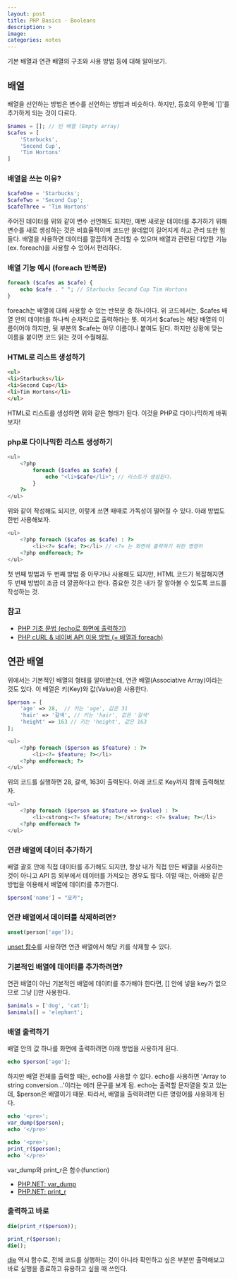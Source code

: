 ```yaml
---
layout: post
title: PHP Basics - Booleans
description: >
image: 
categories: notes
---
```


기본 배열과 연관 배열의 구조와 사용 방법 등에 대해 알아보기.

## 배열

배열을 선언하는 방법은 변수를 선언하는 방법과 비슷하다. 하지만, 등호의 우편에 '[]'를 추가하게 되는 것이 다르다.
~~~php
$names = []; // 빈 배열 (Empty array)
$cafes = [
    'Starbucks',
    'Second Cup',
    'Tim Hortons'
]
~~~

### 배열을 쓰는 이유?
~~~php
$cafeOne = 'Starbucks';
$cafeTwo = 'Second Cup';
$cafeThree = 'Tim Hortons'
~~~
주어진 데이터를 위와 같이 변수 선언해도 되지만, 매번 새로운 데이터를 추가하기 위해 변수를 새로 생성하는 것은 비효율적이며 코드만 쓸데없이 길어지게 하고 관리 또한 힘들다. 배열을 사용하면 데이터를 깔끔하게 관리할 수 있으며 배열과 관련된 다양한 기능(ex. foreach)을 사용할 수 있어서 편리하다. 

### 배열 기능 예시 (foreach 반복문)
~~~php
foreach ($cafes as $cafe) { 
    echo $cafe . " "; // Starbucks Second Cup Tim Hortons
}
~~~
foreach는 배열에 대해 사용할 수 있는 반복문 중 하나이다. 위 코드에서는, $cafes 배열 안의 데이터를 하나씩 순차적으로 출력하라는 뜻. 여기서 $cafes는 해당 배열의 이름이어야 하지만, 뒷 부분의 $cafe는 아무 이름이나 붙여도 된다. 하지만 상황에 맞는 이름을 붙이면 코드 읽는 것이 수월해짐.

### HTML로 리스트 생성하기
~~~html
<ul>
<li>Starbucks</li>
<li>Second Cup</li>
<li>Tim Hortons</li>
</ul>
~~~
HTML로 리스트를 생성하면 위와 같은 형태가 된다. 이것을 PHP로 다이나믹하게 바꿔보자!

### php로 다이나믹한 리스트 생성하기
~~~php
<ul>
    <?php 
        foreach ($cafes as $cafe) {
            echo "<li>$cafe</li>"; // 리스트가 생성된다.
        }
    ?>
</ul>
~~~
위와 같이 작성해도 되지만, 이렇게 쓰면 때때로 가독성이 떨어질 수 있다. 아래 방법도 한번 사용해보자.

~~~php
<ul>
    <?php foreach ($cafes as $cafe) : ?>
        <li><?= $cafe; ?></li> // <?= 는 화면에 출력하기 위한 명령어
    <?php endforeach; ?>
</ul>
~~~
첫 번째 방법과 두 번째 방법 중 아무거나 사용해도 되지만, HTML 코드가 복잡해지면 두 번째 방법이 조금 더 깔끔하다고 한다. 중요한 것은 내가 잘 알아볼 수 있도록 코드를 작성하는 것.

### 참고
* [PHP 기초 문법 (echo로 화면에 출력하기)](https://mochastudy.github.io/study/php-echo/)
* [PHP cURL & 네이버 API 이용 방법 (+ 배열과 foreach)](https://mochastudy.github.io/study/php-curl-naver-api/)

## 연관 배열
위에서는 기본적인 배열의 형태를 알아봤는데, 연관 배열(Associative Array)이라는 것도 있다. 이 배열은 키(Key)와 값(Value)을 사용한다.

~~~php
$person = [
    'age' => 28,  // 키는 'age', 값은 31
    'hair' => '갈색', // 키는 'hair', 값은 '갈색'
    'height' => 163 // 키는 'height', 값은 163
];
~~~

~~~php
<ul>
    <?php foreach ($person as $feature) : ?>
        <li><?= $feature; ?></li>
    <?php endforeach; ?>
</ul>
~~~ 
위의 코드를 실행하면 28, 갈색, 163이 출력된다. 아래 코드로 Key까지 함께 출력해보자.

~~~php
<ul>
    <?php foreach ($person as $feature => $value) : ?>
        <li><strong><?= $feature; ?></strong>: <?= $value; ?></li>
    <?php endforeach ?>
</ul>
~~~

### 연관 배열에 데이터 추가하기
배열 괄호 안에 직접 데이터를 추가해도 되지만, 항상 내가 직접 만든 배열을 사용하는 것이 아니고 API 등 외부에서 데이터를 가져오는 경우도 많다. 이럴 때는, 아래와 같은 방법을 이용해서 배열에 데이터를 추가한다.
~~~php
$person['name'] = "모카";
~~~

### 연관 배열에서 데이터를 삭제하려면?
~~~php
unset(person['age']);
~~~
[unset 함수](http://php.net/manual/en/function.unset.php)를 사용하면 연관 배열에서 해당 키를 삭제할 수 있다.


### 기본적인 배열에 데이터를 추가하려면?
연관 배열이 아닌 기본적인 배열에 데이터를 추가해야 한다면, [] 안에 넣을 key가 없으므로 그냥 []만 사용한다.
~~~php
$animals = ['dog', 'cat'];
$animals[] = 'elephant';
~~~


### 배열 출력하기
배열 안의 값 하나를 화면에 출력하려면 아래 방법을 사용하게 된다.
~~~php
echo $person['age'];
~~~

하지만 배열 전체를 출력할 때는, echo를 사용할 수 없다. echo를 사용하면 'Array to string conversion...'이라는 에러 문구를 보게 됨. echo는 출력할 문자열을 찾고 있는데, $person은 배열이기 때문. 따라서, 배열을 출력하려면 다른 명령어를 사용하게 된다.
~~~php
echo '<pre>';
var_dump($person);
echo '</pre>'

echo '<pre>';
print_r($person);
echo '</pre>'
~~~
var_dump와 print_r은 함수(function)
* [PHP.NET: var_dump](http://php.net/manual/en/function.var-dump.php)
* [PHP.NET: print_r](http://php.net/manual/en/function.print-r.php)

### 출력하고 바로 
~~~php
die(print_r($person)); 

print_r($person);
die();
~~~
[die](http://php.net/manual/en/function.die.php) 역시 함수로, 전체 코드를 실행하는 것이 아니라 확인하고 싶은 부분만 출력해보고 바로 실행을 종료하고 유용하고 싶을 때 쓰인다.
